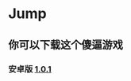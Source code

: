 # Jump #
## 你可以下载这个傻逼游戏 ##
### 安卓版 [1.0.1](https://github.com/giao-cat/Jump/releases/download/1.0.1/1.0.1.apk) ###
